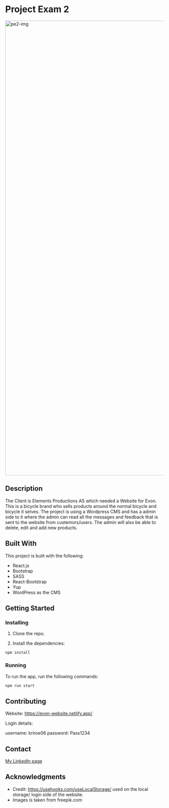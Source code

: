 # Project Exam 2

<img width="1440" alt="pe2-img" src="https://user-images.githubusercontent.com/71264888/173253827-86a7fe00-90c6-49d3-9789-f225c5800593.png">


## Description

The Client is Elements Productions AS which needed a Website for Evon. This is a bicycle brand who sells products around the normal bicycle and bicycle it selves. The project is using a Wordpress CMS and has a admin side to it where the admin can read all the messages and feedback that is sent to the website from custemors/users. The admin will also be able to delete, edit and add new products. 


## Built With

This project is bulit with the following:

- React.js
- Bootstrap
- SASS
- React-Bootstrap
- Yup
- WordPress as the CMS

## Getting Started

### Installing

1. Clone the repo.

2. Install the dependencies:

```
npm install
```

### Running

To run the app, run the following commands:

```bash
npm run start
```

## Contributing

Website: https://evon-website.netlify.app/

Login details:

username: kriroe06
password: Pass1234

## Contact

[My LinkedIn page](https://www.linkedin.com/in/kristoffer-røttingen-3a2467229/)


## Acknowledgments

- Credit: https://usehooks.com/useLocalStorage/ used on the local storage/ login side of the website.
- Images is taken from freepik.com
